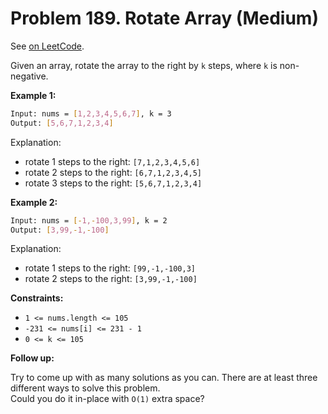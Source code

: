 Problem 189. Rotate Array (Medium)
==================================

See [on LeetCode](https://leetcode.com/problems/rotate-array/).

Given an array, rotate the array to the right by `k` steps, where `k` is non-negative.

**Example 1:**

```bash
Input: nums = [1,2,3,4,5,6,7], k = 3
Output: [5,6,7,1,2,3,4]
```

Explanation:

* rotate 1 steps to the right: `[7,1,2,3,4,5,6]`
* rotate 2 steps to the right: `[6,7,1,2,3,4,5]`
* rotate 3 steps to the right: `[5,6,7,1,2,3,4]`

**Example 2:**

```bash
Input: nums = [-1,-100,3,99], k = 2
Output: [3,99,-1,-100]
```

Explanation: 

* rotate 1 steps to the right: `[99,-1,-100,3]`
* rotate 2 steps to the right: `[3,99,-1,-100]`

**Constraints:**

* `1 <= nums.length <= 105`
* `-231 <= nums[i] <= 231 - 1`
* `0 <= k <= 105`

**Follow up:**

Try to come up with as many solutions as you can. There are at least three different ways to solve this problem. \
Could you do it in-place with `O(1)` extra space?
